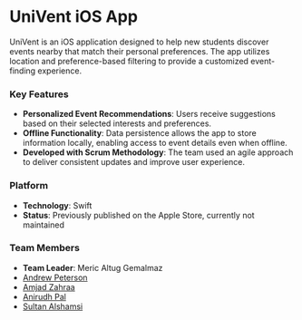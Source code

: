 # UniVent iOS App

UniVent is an iOS application designed to help new students discover events nearby that match their personal preferences. The app utilizes location and preference-based filtering to provide a customized event-finding experience.

### Key Features
- **Personalized Event Recommendations**: Users receive suggestions based on their selected interests and preferences.
- **Offline Functionality**: Data persistence allows the app to store information locally, enabling access to event details even when offline.
- **Developed with Scrum Methodology**: The team used an agile approach to deliver consistent updates and improve user experience.

### Platform
- **Technology**: Swift
- **Status**: Previously published on the Apple Store, currently not maintained

### Team Members
- **Team Leader**: Meric Altug Gemalmaz
- [Andrew Peterson](https://www.linkedin.com/in/apeterson135/)
- [Amjad Zahraa](https://www.linkedin.com/in/amjad-zahraa/)
- [Anirudh Pal](https://www.linkedin.com/in/pal5/)
- [Sultan Alshamsi](https://www.linkedin.com/in/sultan-alshamsi/)
